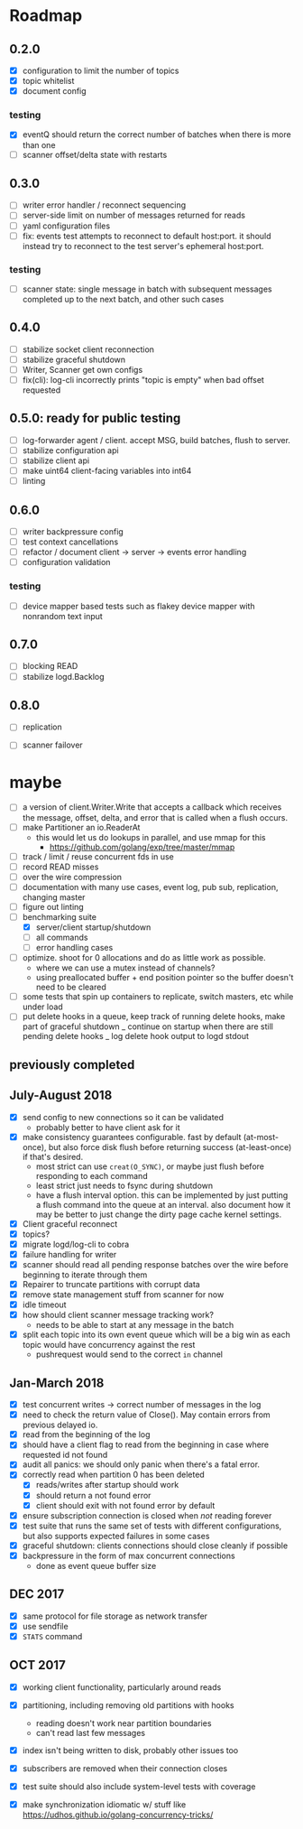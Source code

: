 # Roadmap

## 0.2.0

- [X] configuration to limit the number of topics
- [X] topic whitelist
- [X] document config

### testing

- [X] eventQ should return the correct number of batches when there is more than one
- [ ] scanner offset/delta state with restarts

## 0.3.0

- [ ] writer error handler / reconnect sequencing
- [ ] server-side limit on number of messages returned for reads
- [ ] yaml configuration files
- [ ] fix: events test attempts to reconnect to default host:port. it should
      instead try to reconnect to the test server's ephemeral host:port.

### testing

- [ ] scanner state: single message in batch with subsequent messages completed up
      to the next batch, and other such cases

## 0.4.0

- [ ] stabilize socket client reconnection
- [ ] stabilize graceful shutdown
- [ ] Writer, Scanner get own configs
- [ ] fix(cli): log-cli incorrectly prints "topic is empty" when bad offset
      requested

## 0.5.0: ready for public testing

- [ ] log-forwarder agent / client. accept MSG, build batches, flush to server.
- [ ] stabilize configuration api
- [ ] stabilize client api
- [ ] make uint64 client-facing variables into int64
- [ ] linting

## 0.6.0

- [ ] writer backpressure config
- [ ] test context cancellations
- [ ] refactor / document client -> server -> events error handling
- [ ] configuration validation

### testing

- [ ] device mapper based tests such as flakey device mapper with nonrandom text input

## 0.7.0

- [ ] blocking READ
- [ ] stabilize logd.Backlog

## 0.8.0

- [ ] replication
- [ ] scanner failover


# maybe

<!-- - [ ] XXX writer: on each flush, send a map or array of offset:delta -> message to
      a callback -->

- [ ] a version of client.Writer.Write that accepts a callback which receives
      the message, offset, delta, and error that is called when a flush occurs.
- [ ] make Partitioner an io.ReaderAt
  - this would let us do lookups in parallel, and use mmap for this
    - https://github.com/golang/exp/tree/master/mmap
- [ ] track / limit / reuse concurrent fds in use
- [ ] record READ misses
- [ ] over the wire compression
- [ ] documentation with many use cases, event log, pub sub, replication,
      changing master
- [ ] figure out linting
- [ ] benchmarking suite
  - [x] server/client startup/shutdown
  - [ ] all commands
  - [ ] error handling cases
- [ ] optimize. shoot for 0 allocations and do as little work as possible.
  - where we can use a mutex instead of channels?
  - using preallocated buffer + end position pointer so the buffer doesn't
    need to be cleared
- [ ] some tests that spin up containers to replicate, switch masters, etc
      while under load
- [ ] put delete hooks in a queue, keep track of running delete hooks, make
      part of graceful shutdown
      _ continue on startup when there are still pending delete hooks
      _ log delete hook output to logd stdout

## previously completed

## July-August 2018

- [x] send config to new connections so it can be validated
  - probably better to have client ask for it
- [x] make consistency guarantees configurable. fast by default (at-most-once),
      but also force disk flush before returning success (at-least-once) if
      that's desired.
  - most strict can use `creat(O_SYNC)`, or maybe just flush before
    responding to each command
  - least strict just needs to fsync during shutdown
  - have a flush interval option. this can be implemented by just putting a
    flush command into the queue at an interval. also document how it may be
    better to just change the dirty page cache kernel settings.
- [x] Client graceful reconnect
- [x] topics?
- [x] migrate logd/log-cli to cobra
- [x] failure handling for writer
- [x] scanner should read all pending response batches over the wire before
      beginning to iterate through them
- [x] Repairer to truncate partitions with corrupt data
- [x] remove state management stuff from scanner for now
- [x] idle timeout
- [x] how should client scanner message tracking work?
  - needs to be able to start at any message in the batch
- [x] split each topic into its own event queue which will be a big win as each
      topic would have concurrency against the rest
  - pushrequest would send to the correct `in` channel

## Jan-March 2018

- [x] test concurrent writes -> correct number of messages in the log
- [x] need to check the return value of Close(). May contain errors from
      previous delayed io.
- [x] read from the beginning of the log
- [x] should have a client flag to read from the beginning in case where
      requested id not found
- [x] audit all panics: we should only panic when there's a fatal error.
- [x] correctly read when partition 0 has been deleted
  - [x] reads/writes after startup should work
  - [x] should return a not found error
  - [x] client should exit with not found error by default
- [x] ensure subscription connection is closed when _not_ reading forever
- [x] test suite that runs the same set of tests with different configurations,
      but also supports expected failures in some cases
- [x] graceful shutdown: clients connections should close cleanly if possible
- [x] backpressure in the form of max concurrent connections
  - done as event queue buffer size

## DEC 2017

- [x] same protocol for file storage as network transfer
- [x] use sendfile
- [x] `STATS` command

## OCT 2017

- [x] working client functionality, particularly around reads
- [x] partitioning, including removing old partitions with hooks
  - reading doesn't work near partition boundaries
  - can't read last few messages
- [x] index isn't being written to disk, probably other issues too
- [x] subscribers are removed when their connection closes
- [x] test suite should also include system-level tests with coverage

- [x] make synchronization idiomatic w/ stuff like https://udhos.github.io/golang-concurrency-tricks/
